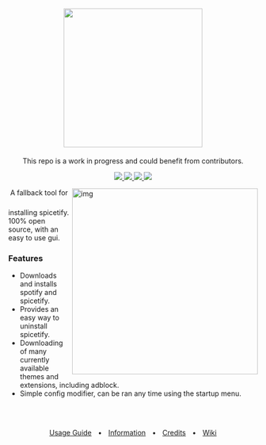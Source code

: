 <h1 align="center">
  <img src="https://i.ibb.co/TPVYWJY/68747470733a2f2f692e696d6775722e636f6d2f6977634c4954512e706e67.png" height="280px">
</h1>
<p align="center">
  This repo is a work in progress and could benefit from contributors.
</p>
<p align="center">
  <a href="https://github.com/OhItsTom/spicetify-easyinstall/releases/latest">
    <img src="https://img.shields.io/github/v/release/ohitstom/spicetify-easyinstall?include_prereleases">
  </a>
  <a href="https://github.com/OhItsTom/spicetify-easyinstall/releases">
    <img src="https://img.shields.io/github/downloads/ohitstom/spicetify-easyinstall/total">
  </a>
  <a href="https://github.com/OhItsTom/spicetify-easyinstall/issues?q=is%3Aissue+is%3Aclosed">
    <img src="https://img.shields.io/github/issues-closed/OhItsTom/spicetify-easyinstall">
  </a>
  <a href="https://www.youtube.com/watch?v=dQw4w9WgXcQ">
    <img src="https://img.shields.io/badge/OS-windows-lightgrey">
  </a>
</p>

<img align="top" height="40px" style="visibility: hidden;">

<img src="https://user-images.githubusercontent.com/22730962/182431968-517e42f6-078c-4c88-983a-7fd7601519d2.png" alt="img" align="right" width="375px">
A fallback tool for installing spicetify. 100% open source, with an easy to use gui.

### Features
 - Downloads and installs spotify and spicetify.
 - Provides an easy way to uninstall spicetify.
 - Downloading of many currently available themes and extensions, including adblock.
 - Simple config modifier, can be ran any time using the startup menu.


<br />

<br />

<p align="center">
  <a href="https://github.com/OhItsTom/spicetify-easyinstall/wiki/Usage"       title="Usage Guide"      >Usage Guide</a>
   • 
  <a href="https://github.com/OhItsTom/spicetify-easyinstall/wiki/Information" title="Information"      >Information</a>
   • 
  <a href="https://github.com/OhItsTom/spicetify-easyinstall/wiki/Credits"     title="Credits"          >Credits</a>
   • 
  <a href="https://github.com/OhItsTom/spicetify-easyinstall/wiki/home"        title="Wiki"             >Wiki</a>
</p>
